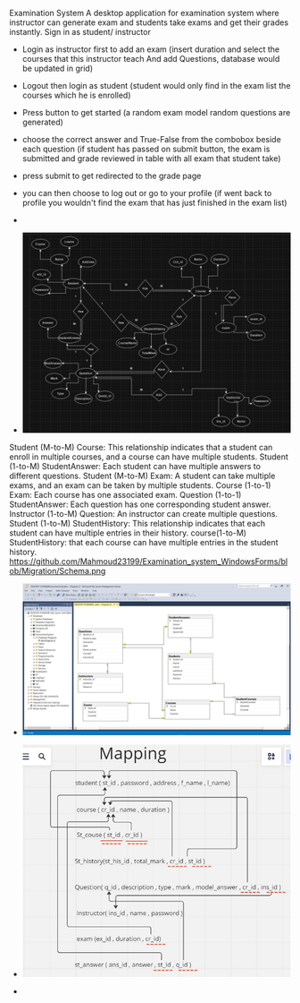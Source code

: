 Examination System
A desktop application for examination system where instructor can generate exam and students take exams and get their grades instantly.
Sign in as student/ instructor 
- Login as instructor first to add an exam (insert duration and select the courses that this instructor teach And add Questions, database would be updated in grid)
- Logout then login as student (student would only find in the exam list the courses which he is enrolled)
- Press button to get started (a random exam model random questions are generated)
- choose the correct answer and True-False from the combobox beside each question (if student has passed on submit button, the exam is submitted and grade reviewed in table with all exam that student take)
- press submit to get redirected to the grade page
- you can then choose to log out or go to your profile (if went back to profile you wouldn't find the exam that has just finished in the exam list)

- 
- ![Alt text](https://github.com/Mahmoud23199/Examination_system_WindowsForms/blob/Migration/UpdateERD.png)
  
Student (M-to-M) Course: This relationship indicates that a student can enroll in multiple courses, and a course can have multiple students. 
Student (1-to-M) StudentAnswer: Each student can have multiple answers to different questions. 
Student (M-to-M) Exam: A student can take multiple exams, and an exam can be taken by multiple students.
Course (1-to-1) Exam: Each course has one associated exam. 
Question (1-to-1) StudentAnswer: Each question has one corresponding student answer. 
Instructor (1-to-M) Question: An instructor can create multiple questions. 
Student (1-to-M) StudentHistory: This relationship indicates that each student can have multiple entries in their history. 
course(1-to-M) StudentHistory: that each course can have multiple entries in the student history.
https://github.com/Mahmoud23199/Examination_system_WindowsForms/blob/Migration/Schema.png
- ![Alt text](https://github.com/Mahmoud23199/Examination_system_WindowsForms/blob/Migration/Schema.png)

- ![Alt text](https://github.com/Mahmoud23199/Examination_system_WindowsForms/blob/Migration/Mapping.jpeg)
- 




